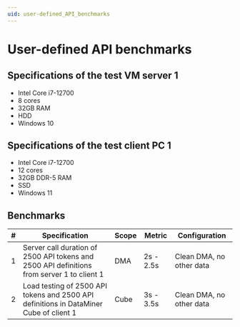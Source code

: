 ```yaml
---
uid: user-defined_API_benchmarks
---
```


# User-defined API benchmarks

## Specifications of the test VM server 1

- Intel Core i7-12700
- 8 cores
- 32GB RAM
- HDD
- Windows 10

## Specifications of the test client PC 1

- Intel Core i7-12700
- 12 cores
- 32GB DDR-5 RAM
- SSD
- Windows 11

## Benchmarks

| \# | Specification | Scope | Metric | Configuration |
| -- | ------------- | ----- | ------ | ------------- |
| 1 | Server call duration of 2500 API tokens and 2500 API definitions from server 1 to client 1 | DMA | 2s - 2.5s | Clean DMA, no other data |
| 2 | Load testing of 2500 API tokens and 2500 API definitions in DataMiner Cube of client 1 | Cube | 3s - 3.5s | Clean DMA, no other data |
